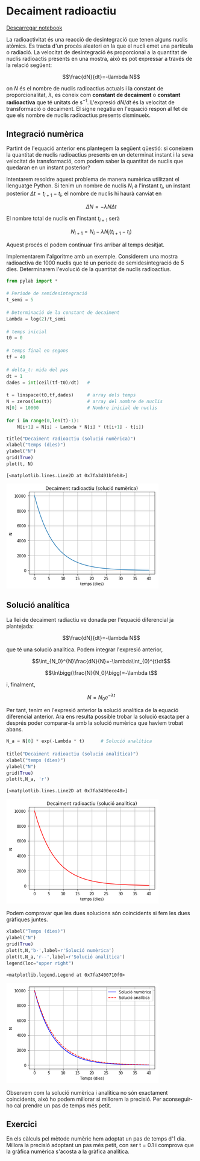 
# Decaiment radioactiu

[Descarregar notebook](decaiment_radioactiu.ipynb) 

La radioactivitat és una reacció de desintegració que tenen alguns nuclis atòmics. Es tracta d'un procés aleatori en la que el nucli emet una partícula o radiació. La velocitat de desintegració és proporcional a la quantitat de nuclis radioactis presents en una mostra, això es pot expressar a través de la relació següent:

$$\frac{dN}{dt}=-\lambda N$$

on $N$ és el nombre de nuclis radioactius actuals i la constant de proporcionalitat, $\lambda$, es coneix com **constant de decaiment** o **constant radioactiva** que té unitats de $\mathrm{s^{-1}}$. L'expresió $dN/dt$ és la velocitat de transformació o decaiment. El signe negatiu en l'equació respon al fet de que els nombre de nuclis radioactius presents disminueix.

## Integració numèrica

Partint de l'equació anterior ens plantegem la següent qüestió: si coneixem la quantitat de nuclis radioactius presents en un determinat instant i la seva velocitat de transformació, com podem saber la quantitat de nuclis que quedaran en un instant posterior?

Intentarem resoldre aquest problema de manera numèrica utilitzant el llenguatge Python. Si tenim un nombre de nuclis $N_i$ a l'instant $t_i$, un instant posterior $\Delta t = t_{i+1} - t_i$, el nombre de nuclis hi haurà canviat en 

$$\Delta N = - \lambda N \Delta t$$

El nombre total de nuclis en l'instant $t_{i+1}$ serà 

$$N_{i+1} = N_i - \lambda N_i (t_{i+1} - t_i)$$

Aquest procés el podem continuar fins arribar al temps desitjat. 

Implementarem l'algoritme amb un exemple. Considerem una mostra radioactiva de 1000 nuclis que té un període de semidesintegració de 5 dies. Determinarem l'evolució de la quantitat de nuclis radioactius.


```python
from pylab import *

# Periode de semidesintegració
t_semi = 5

# Determinació de la constant de decaiment
Lambda = log(2)/t_semi

# temps inicial
t0 = 0

# temps final en segons
tf = 40

# delta_t: mida del pas
dt = 1
dades = int(ceil(tf-t0)/dt)   # 

t = linspace(t0,tf,dades)     # array dels temps
N = zeros(len(t))             # array del nombre de nuclis
N[0] = 10000                  # Nombre inicial de nuclis

for i in range(0,len(t)-1):
    N[i+1] = N[i] - Lambda * N[i] * (t[i+1] - t[i])
```


```python
title("Decaiment radioactiu (solució numèrica)")
xlabel("temps (dies)")
ylabel("N")
grid(True)
plot(t, N)

```




    [<matplotlib.lines.Line2D at 0x7fa3401bfeb8>]




![png](output_2_1.png)


## Solució analítica

La llei de decaiment radiactiu ve donada per l'equació diferencial ja plantejada:

$$\frac{dN}{dt}=-\lambda N$$

que té una solució analítica. Podem integrar l'expresió anterior,

$$\int_{N_0}^{N}\frac{dN}{N}=-\lambda\int_{0}^{t}dt$$

$$\ln\bigg(\frac{N}{N_0}\bigg)=-\lambda t$$

i, finalment,

$$N = N_0 e^{-\lambda t}$$

Per tant, tenim en l'expresió anterior la solució analítica de la equació diferencial anterior. Ara ens resulta possible trobar la solució exacta per a després poder comparar-la amb la solució numèrica que havíem trobat abans.


```python
N_a = N[0] * exp(-Lambda * t)      # Solució analítica

title("Decaiment radioactiu (solució analítica)")
xlabel("temps (dies)")
ylabel("N")
grid(True)
plot(t,N_a, 'r')
```




    [<matplotlib.lines.Line2D at 0x7fa3400ece48>]




![png](output_4_1.png)


Podem comprovar que les dues solucions són coincidents si fem les dues gràfiques juntes.


```python
xlabel("Temps (dies)")
ylabel("N")
grid(True)
plot(t,N,'b-',label=r'Solució numèrica')
plot(t,N_a,'r--',label=r'Solució analítica')
legend(loc="upper right")
```




    <matplotlib.legend.Legend at 0x7fa3400710f0>




![png](output_6_1.png)


Observem com la solució numèrica i analítica no són exactament coincidents, això ho podem millorar si millorem la precisió. Per aconseguir-ho cal prendre un pas de temps més petit.

## Exercici

En els càlculs pel mètode numèric hem adoptat un pas de temps d'1 dia. Millora la precisió adoptant un pas més petit, con ser t = 0.1 i comprova que la gràfica numèrica s'acosta a la gràfica analítica.
